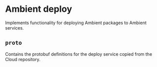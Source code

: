 # Ambient deploy

Implements functionality for deploying Ambient packages to Ambient services.

## `proto`

Contains the protobuf definitions for the deploy service copied from the Cloud repository.
